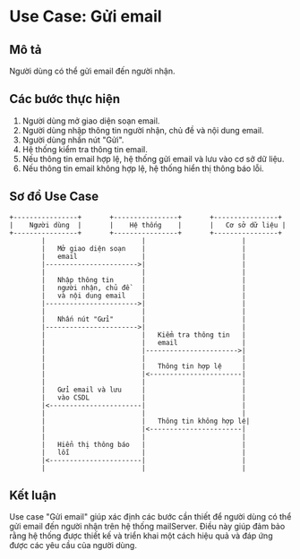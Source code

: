 # Use Case: Gửi email

## Mô tả
Người dùng có thể gửi email đến người nhận.

## Các bước thực hiện
1. Người dùng mở giao diện soạn email.
2. Người dùng nhập thông tin người nhận, chủ đề và nội dung email.
3. Người dùng nhấn nút "Gửi".
4. Hệ thống kiểm tra thông tin email.
5. Nếu thông tin email hợp lệ, hệ thống gửi email và lưu vào cơ sở dữ liệu.
6. Nếu thông tin email không hợp lệ, hệ thống hiển thị thông báo lỗi.

## Sơ đồ Use Case

```plaintext
+----------------+       +----------------+       +----------------+
|    Người dùng  |       |    Hệ thống    |       |   Cơ sở dữ liệu |
+----------------+       +----------------+       +----------------+
        |                        |                        |
        |   Mở giao diện soạn    |                        |
        |   email                |                        |
        |----------------------->|                        |
        |                        |                        |
        |   Nhập thông tin       |                        |
        |   người nhận, chủ đề   |                        |
        |   và nội dung email    |                        |
        |----------------------->|                        |
        |                        |                        |
        |   Nhấn nút "Gửi"       |                        |
        |----------------------->|                        |
        |                        |   Kiểm tra thông tin   |
        |                        |   email                |
        |                        |----------------------->|
        |                        |                        |
        |                        |   Thông tin hợp lệ     |
        |                        |<-----------------------|
        |                        |                        |
        |   Gửi email và lưu     |                        |
        |   vào CSDL             |                        |
        |<-----------------------|                        |
        |                        |                        |
        |                        |   Thông tin không hợp lệ|
        |                        |<-----------------------|
        |                        |                        |
        |   Hiển thị thông báo   |                        |
        |   lỗi                  |                        |
        |<-----------------------|                        |
        |                        |                        |
```

## Kết luận
Use case "Gửi email" giúp xác định các bước cần thiết để người dùng có thể gửi email đến người nhận trên hệ thống mailServer. Điều này giúp đảm bảo rằng hệ thống được thiết kế và triển khai một cách hiệu quả và đáp ứng được các yêu cầu của người dùng.
